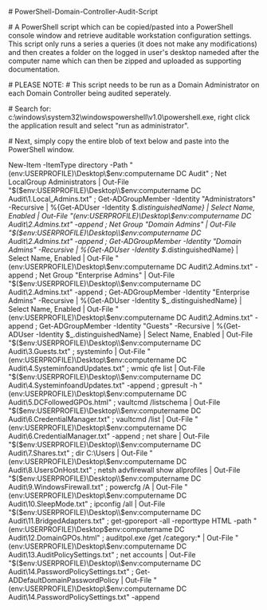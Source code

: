 \# PowerShell-Domain-Controller-Audit-Script

\# A PowerShell script which can be copied/pasted into a PowerShell console window and retrieve auditable workstation configuration settings. This script only runs a series a queries (it does not make any modifications) and then creates a folder on the logged in user's desktop nameded after the computer name which can then be zipped and uploaded as supporting documentation.

\# PLEASE NOTE: 
\# This script needs to be run as a Domain Administrator on each Domain Controller being audited seperately.

\# Search for: c:\windows\system32\windowspowershell\v1.0\powershell.exe, right click the application result and select "run as administrator".

\# Next, simply copy the entire blob of text below and paste into the PowerShell window.

New-Item -ItemType directory -Path "$($env:USERPROFILE)\Desktop\\$env:computername DC Audit" ; Net LocalGroup Administrators | Out-File "$($env:USERPROFILE)\Desktop\\$env:computername DC Audit\1.Local_Admins.txt" ; Get-ADGroupMember -Identity "Administrators" -Recursive | %{Get-ADUser -Identity $_.distinguishedName} | Select Name, Enabled | Out-File "$($env:USERPROFILE)\Desktop\\$env:computername DC Audit\2.Admins.txt" -append ; Net Group "Domain Admins" | Out-File "$($env:USERPROFILE)\Desktop\\$env:computername DC Audit\2.Admins.txt" -append ; Get-ADGroupMember -Identity "Domain Admins" -Recursive | %{Get-ADUser -Identity $_.distinguishedName} | Select Name, Enabled | Out-File "$($env:USERPROFILE)\Desktop\\$env:computername DC Audit\2.Admins.txt" -append ; Net Group "Enterprise Admins" | Out-File "$($env:USERPROFILE)\Desktop\\$env:computername DC Audit\2.Admins.txt" -append ; Get-ADGroupMember -Identity "Enterprise Admins" -Recursive | %{Get-ADUser -Identity $_.distinguishedName} | Select Name, Enabled | Out-File "$($env:USERPROFILE)\Desktop\\$env:computername DC Audit\2.Admins.txt" -append ; Get-ADGroupMember -Identity "Guests" -Recursive | %{Get-ADUser -Identity $_.distinguishedName} | Select Name, Enabled | Out-File "$($env:USERPROFILE)\Desktop\\$env:computername DC Audit\3.Guests.txt" ; systeminfo | Out-File "$($env:USERPROFILE)\Desktop\\$env:computername DC Audit\4.SysteminfoandUpdates.txt" ; wmic qfe list | Out-File "$($env:USERPROFILE)\Desktop\\$env:computername DC Audit\4.SysteminfoandUpdates.txt" -append ; gpresult -h "$($env:USERPROFILE)\Desktop\\$env:computername DC Audit\5.DCFollowedGPOs.html" ; vaultcmd /listschema | Out-File "$($env:USERPROFILE)\Desktop\\$env:computername DC Audit\6.CredentialManager.txt" ; vaultcmd /list | Out-File "$($env:USERPROFILE)\Desktop\\$env:computername DC Audit\6.CredentialManager.txt" -append ; net share | Out-File "$($env:USERPROFILE)\Desktop\\$env:computername DC Audit\7.Shares.txt" ; dir C:\Users | Out-File "$($env:USERPROFILE)\Desktop\\$env:computername DC Audit\8.UsersOnHost.txt" ; netsh advfirewall show allprofiles | Out-File "$($env:USERPROFILE)\Desktop\\$env:computername DC Audit\9.WindowsFirewall.txt" ; powercfg /A | Out-File "$($env:USERPROFILE)\Desktop\\$env:computername DC Audit\10.SleepMode.txt" ; ipconfig /all | Out-File "$($env:USERPROFILE)\Desktop\\$env:computername DC Audit\11.BridgedAdapters.txt" ; get-gporeport -all -reporttype HTML -path "$($env:USERPROFILE)\Desktop\$env:computername DC Audit\12.DomainGPOs.html" ; auditpol.exe /get /category:* | Out-File "$($env:USERPROFILE)\Desktop\\$env:computername DC Audit\13.AuditPolicySettings.txt" ; net accounts | Out-File "$($env:USERPROFILE)\Desktop\\$env:computername DC Audit\14.PasswordPolicySettings.txt" ; Get-ADDefaultDomainPasswordPolicy | Out-File "$($env:USERPROFILE)\Desktop\\$env:computername DC Audit\14.PasswordPolicySettings.txt" -append
